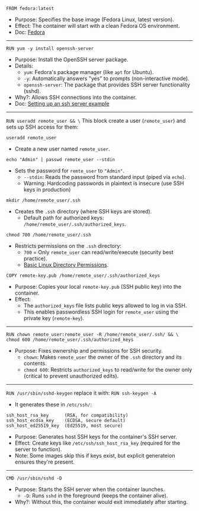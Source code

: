 `FROM fedora:latest`
- Purpose: Specifies the base image (Fedora Linux, latest version).
- Effect: The container will start with a clean Fedora OS environment.
- Doc: [Fedora](https://hub.docker.com/_/fedora)

---

`RUN yum -y install openssh-server`
- Purpose: Install the OpenSSH server package.
- Details:
  - `yum`: Fedora's package manager (like `apt` for Ubuntu).
  - `-y`: Automatically answers "yes" to prompts (non-interactive mode).
  - `openssh-server`: The package that provides SSH server functionality (sshd).
- Why?: Allows SSH connections into the container.
- Doc: [Setting up an ssh server example](https://www.brandonrohrer.com/ssh_at_home)

---

`RUN useradd remote_user && \`
This block create a user (`remote_user`) and sets up SSH access for them:

`useradd remote_user`
- Create a new user named `remote_user`.

`echo "Admin" | passwd remote_user --stdin`
- Sets the password for `remte_user` to `"Admin"`.
  - `--stdin`: Reads the password from standard input (piped via `echo`).
  - Warning: Hardcoding passwords in plaintext is insecure (use SSH keys in production)

`mkdir /home/remote_user/.ssh`
- Creates the `.ssh` directory (where SSH keys are stored).
  - Default path for authorized keys: `/home/remote_user/.ssh/authorized_keys`.

`chmod 700 /home/remote_user/.ssh`
- Restricts permissions on the `.ssh` directory:
  - `700` = Only `remote_user` can read/write/execute (security best practice).
  - [Basic Linux Directory Permissions](https://docs.rackspace.com/docs/basic-linux-directory-permissions-and-how-to-check-them).

`COPY remote-key.pub /home/remote_user/.ssh/authorized_keys`
- Purpose: Copies your local `remote-key.pub` (SSH public key) into the container.
- Effect:
  - The `authorized_keys` file lists public keys allowed to log in via SSH.
  - This enables passwordless SSH login for `remote_user` using the private key (`remote-key`).

---

```
RUN chown remote_user:remote_user -R /home/remote_user/.ssh/ && \
chmod 600 /home/remote_user/.ssh/authorized_keys
```
- Purpose: Fixes ownership and permissions for SSH security.
  - `chown`: Makes `remote_user` the owner of the `.ssh` directory and its contents.
  - `chmod 600`: Restricts `authorized_keys` to read/write for the owner only (critical to prevent unauthorized edits).

---

`RUN /usr/sbin/sshd-keygen`
replace it with:
`RUN ssh-keygen -A`
- It generates these in `/etc/ssh/`:
```
ssh_host_rsa_key      (RSA, for compatibility)  
ssh_host_ecdsa_key    (ECDSA, secure default)  
ssh_host_ed25519_key  (Ed25519, most secure)  
```
- Purpose: Generates host SSH keys for the container's SSH server.
- Effect: Create keys like `/etc/ssh/ssh_host_rsa_key` (required for the server to function).
- Note: Some images skip this if keys exist, but explicit generateion ensures they're present.

---

`CMD /usr/sbin/sshd -D`
- Purpose: Starts the SSH server when the container launches.
  - `-D`: Runs `sshd` in the foreground (keeps the container alive).
- Why?: Without this, the container would exit immediately after starting.